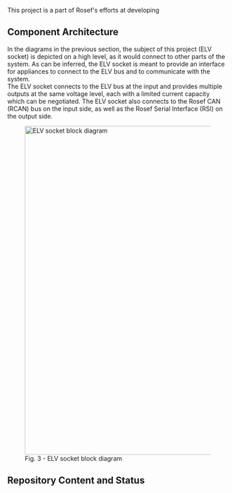 <!-- include (../_chapters/title.md) -->   

This project is a part of Rosef's efforts at developing <!-- include (../_chapters/intro.md) -->  

<!-- include (../_chapters/hw_licensing.md) -->  
  
<!-- include (../_chapters/sys_architecture.md) -->  
  
## Component Architecture
  
In the diagrams in the previous section, the subject of this project (ELV socket) is depicted on a high level, as it would connect to other parts of the system. As can be inferred, the ELV socket is meant to provide an interface for appliances to connect to the ELV bus and to communicate with the system.  
The ELV socket connects to the ELV bus at the input and provides multiple outputs at the same voltage level, each with a limited current capacity which can be negotiated. The ELV socket also connects to the Rosef CAN (RCAN) bus on the input side, as well as the Rosef Serial Interface (RSI) on the output side.
  
<figure>
  <img src="/docs/bd_elv-socket.svg" alt="ELV socket block diagram" width="750"/>
  <figcaption>Fig. 3 - ELV socket block diagram</figcaption>
</figure>

## Repository Content and Status

<!--TODO describe repo content-->
<!--TODO status--> 

<!-- include (../_chapters/how-to-contribute.md) -->
  
<!-- include (../_chapters/about-us.md) --> 







